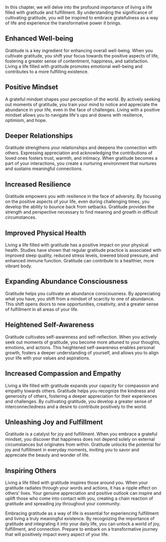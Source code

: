 
In this chapter, we will delve into the profound importance of living a life filled with gratitude and fulfillment. By understanding the significance of cultivating gratitude, you will be inspired to embrace gratefulness as a way of life and experience the transformative power it brings.

**Enhanced Well-being**
-----------------------

Gratitude is a key ingredient for enhancing overall well-being. When you cultivate gratitude, you shift your focus towards the positive aspects of life, fostering a greater sense of contentment, happiness, and satisfaction. Living a life filled with gratitude promotes emotional well-being and contributes to a more fulfilling existence.

**Positive Mindset**
--------------------

A grateful mindset shapes your perception of the world. By actively seeking out moments of gratitude, you train your mind to notice and appreciate the abundance in your life, even in the face of challenges. Living with a positive mindset allows you to navigate life's ups and downs with resilience, optimism, and hope.

**Deeper Relationships**
------------------------

Gratitude strengthens your relationships and deepens the connection with others. Expressing appreciation and acknowledging the contributions of loved ones fosters trust, warmth, and intimacy. When gratitude becomes a part of your interactions, you create a nurturing environment that nurtures and sustains meaningful connections.

**Increased Resilience**
------------------------

Gratitude empowers you with resilience in the face of adversity. By focusing on the positive aspects of your life, even during challenging times, you develop the ability to bounce back from setbacks. Gratitude provides the strength and perspective necessary to find meaning and growth in difficult circumstances.

**Improved Physical Health**
----------------------------

Living a life filled with gratitude has a positive impact on your physical health. Studies have shown that regular gratitude practice is associated with improved sleep quality, reduced stress levels, lowered blood pressure, and enhanced immune function. Gratitude can contribute to a healthier, more vibrant body.

**Expanding Abundance Consciousness**
-------------------------------------

Gratitude helps you cultivate an abundance consciousness. By appreciating what you have, you shift from a mindset of scarcity to one of abundance. This shift opens doors to new opportunities, creativity, and a greater sense of fulfillment in all areas of your life.

**Heightened Self-Awareness**
-----------------------------

Gratitude cultivates self-awareness and self-reflection. When you actively seek out moments of gratitude, you become more attuned to your thoughts, emotions, and actions. This heightened self-awareness enables personal growth, fosters a deeper understanding of yourself, and allows you to align your life with your values and aspirations.

**Increased Compassion and Empathy**
------------------------------------

Living a life filled with gratitude expands your capacity for compassion and empathy towards others. Gratitude helps you recognize the kindness and generosity of others, fostering a deeper appreciation for their experiences and challenges. By cultivating gratitude, you develop a greater sense of interconnectedness and a desire to contribute positively to the world.

**Unleashing Joy and Fulfillment**
----------------------------------

Gratitude is a catalyst for joy and fulfillment. When you embrace a grateful mindset, you discover that happiness does not depend solely on external circumstances but originates from within. Gratitude unlocks the potential for joy and fulfillment in everyday moments, inviting you to savor and appreciate the beauty and wonder of life.

**Inspiring Others**
--------------------

Living a life filled with gratitude inspires those around you. When your gratitude radiates through your words and actions, it has a ripple effect on others' lives. Your genuine appreciation and positive outlook can inspire and uplift those who come into contact with you, creating a chain reaction of gratitude and spreading joy throughout your community.

Embracing gratitude as a way of life is essential for experiencing fulfillment and living a truly meaningful existence. By recognizing the importance of gratitude and integrating it into your daily life, you can unlock a world of joy, fulfillment, and connection. Prepare to embark on a transformative journey that will positively impact every aspect of your life.
